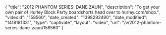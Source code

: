 {
    "title": "2012 PHANTOM SERIES: DANE ZAUN",
    "description": "To get your own pair of Hurley Block Party boardshorts head over to hurley.com\/shop.",
    "videoid": "158560",
    "date_created": "1398292490",
    "date_modified": "1418181331",
    "type": "captivate",
    "layout": "video",
    "url": "\/v\/2012-phantom-series-dane-zaun\/158560"
}